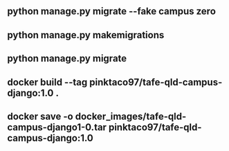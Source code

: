 <!-- Useful Commands -->

<!-- Django Comands -->

## python manage.py migrate --fake campus zero

## python manage.py makemigrations

## python manage.py migrate

<!-- Docker Commands -->

## docker build --tag pinktaco97/tafe-qld-campus-django:1.0 .

## docker save -o docker_images/tafe-qld-campus-django1-0.tar pinktaco97/tafe-qld-campus-django:1.0
